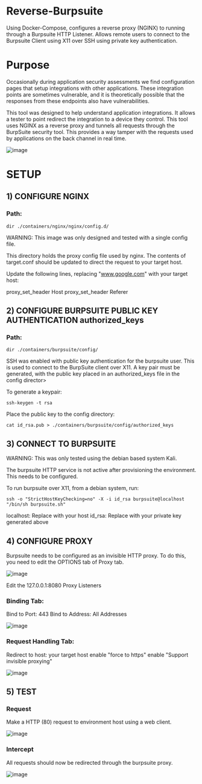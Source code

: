 # Reverse-Burpsuite
Using Docker-Compose, configures a reverse proxy (NGINX) to running through a Burpsuite HTTP Listener. Allows remote users to connect to the Burpsuite Client using X11 over SSH using private key authentication.

# Purpose

Occasionally during application security assessments we find configuration pages that setup integrations with other applications. These integration points are sometimes vulnerable, and it is theoretically possible that the responses from these endpoints also have vulnerabilities.

This tool was designed to help understand application integrations. It allows a tester to point redirect the integration to a device they control. This tool uses NGINX as a reverse proxy and tunnels all requests through the BurpSuite security tool. This provides a way tamper with the requests used by applications on the back channel in real time.

![image](https://user-images.githubusercontent.com/17691342/226031238-ae71541c-6b45-4d1c-84e4-9b327970dce4.png)

# SETUP

## 1) CONFIGURE NGINX
### Path: 
```dir ./containers/nginx/nginx/config.d/```

WARNING: This image was only designed and tested with a single config file.

This directory holds the proxy config file used by nginx. The contents of target.conf should be updated to direct the request to your target host.

Update the following lines, replacing "www.google.com" with your target host:

proxy_set_header Host
proxy_set_header Referer

## 2) CONFIGURE BURPSUITE PUBLIC KEY AUTHENTICATION authorized_keys
### Path: 

```
dir ./containers/burpsuite/config/
```

SSH was enabled with public key authentication for the burpsuite user. This is used to connect to the BurpSuite client over X11. A key pair must be generated, with the public key placed in an authorized_keys file in the config director>

To generate a keypair:

``` 
ssh-keygen -t rsa 
```

Place the public key to the config directory:

```
cat id_rsa.pub > ./containers/burpsuite/config/authorized_keys
```

## 3) CONNECT TO BURPSUITE

WARNING: This was only tested using the debian based system Kali.

The burpsuite HTTP service is not active after provisioning the environment. This needs to be configured.

To run burpsuite over X11, from a debian system, run:

```
ssh -o "StrictHostKeyChecking=no" -X -i id_rsa burpsuite@localhost "/bin/sh burpsuite.sh"
```

localhost:
        Replace with your host
id_rsa:
        Replace with your private key generated above

## 4) CONFIGURE PROXY

Burpsuite needs to be configured as an invisible HTTP proxy. To do this, you need to edit the OPTIONS tab of Proxy tab.

![image](https://user-images.githubusercontent.com/17691342/226022977-48864e0b-ce1d-4094-bae4-22b0e8fe5268.png)

Edit the 127.0.0.1:8080 Proxy Listeners

### Binding Tab:
Bind to Port:
        443
Bind to Address:
        All Addresses

![image](https://user-images.githubusercontent.com/17691342/226024142-920fa08a-fe0e-412a-a3b4-78db199c75eb.png)


### Request Handling Tab:

Redirect to host:
        your target host
enable "force to https"
enable "Support invisible proxying"

![image](https://user-images.githubusercontent.com/17691342/226024747-54c57866-2785-48ff-aa33-2122ce3e0bba.png)


## 5) TEST

### Request

Make a HTTP (80) request to environment host using a web client. 

![image](https://user-images.githubusercontent.com/17691342/226025119-2f7f4167-c1a1-4787-8885-c237ba4783df.png)

### Intercept

All requests should now be redirected through the burpsuite proxy.

![image](https://user-images.githubusercontent.com/17691342/226025542-969ddd72-a658-4633-a264-2f27539501f6.png)
